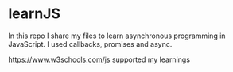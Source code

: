 # learnJS

In this repo I share my files to learn asynchronous programming in JavaScript. I used callbacks, promises and async. 

https://www.w3schools.com/js supported my learnings

